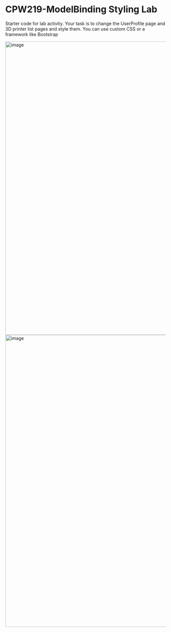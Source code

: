 # CPW219-ModelBinding Styling Lab
Starter code for lab activity. Your task is to change the UserProfile page and 3D printer list pages and style them. You can
use custom CSS or a framework like Bootstrap

<img width="921" alt="image" src="https://github.com/user-attachments/assets/3c65a106-bef1-472f-b8c6-3e9ca426428c">




<img width="917" alt="image" src="https://github.com/user-attachments/assets/4503a716-0276-4d21-90fc-f819598867f6">
